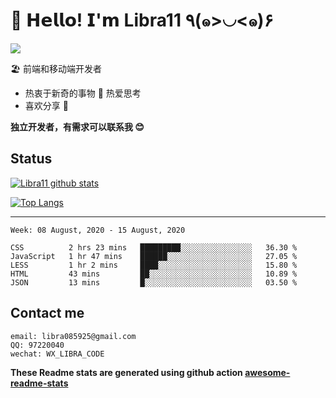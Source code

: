 # 🥳 𝗛𝗲𝗹𝗹𝗼! 𝗜'𝗺 Libra11 ٩(๑>◡<๑)۶

[![](https://img.shields.io/badge/-@Libra11-%23181717?style=flat-square&logo=github)](https://github.com/Libra11)

🏖 前端和移动端开发者

- 热衷于新奇的事物 🤩 热爱思考
- 喜欢分享 🧐

**独立开发者，有需求可以联系我 😊**

## Status

[![Libra11 github stats](https://github-readme-stats.vercel.app/api?username=Libra11&count_private=true&show_icons=true&theme=radical)](https://github.com/Libra11)

[![Top Langs](https://github-readme-stats.vercel.app/api/top-langs/?username=Libra11&theme=radical)](https://github.com/Libra11)

---

<!--START_SECTION:waka-->
```text
Week: 08 August, 2020 - 15 August, 2020

CSS          2 hrs 23 mins   █████████░░░░░░░░░░░░░░░░   36.30 % 
JavaScript   1 hr 47 mins    ██████░░░░░░░░░░░░░░░░░░░   27.05 % 
LESS         1 hr 2 mins     ████░░░░░░░░░░░░░░░░░░░░░   15.80 % 
HTML         43 mins         ██░░░░░░░░░░░░░░░░░░░░░░░   10.89 % 
JSON         13 mins         █░░░░░░░░░░░░░░░░░░░░░░░░   03.50 %
```
<!--END_SECTION:waka-->

## Contact me

```text
email: libra085925@gmail.com
QQ: 97220040
wechat: WX_LIBRA_CODE
```

**These Readme stats are generated using github action [awesome-readme-stats](https://github.com/anmol098/waka-readme-stats)**
